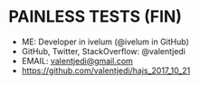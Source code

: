 PAINLESS TESTS (FIN)
==============
* ME: Developer in ivelum (@ivelum in GitHub)
* GitHub, Twitter, StackOverflow: @valentjedi
* EMAIL: valentjedi@gmail.com
* https://github.com/valentjedi/hajs_2017_10_21

